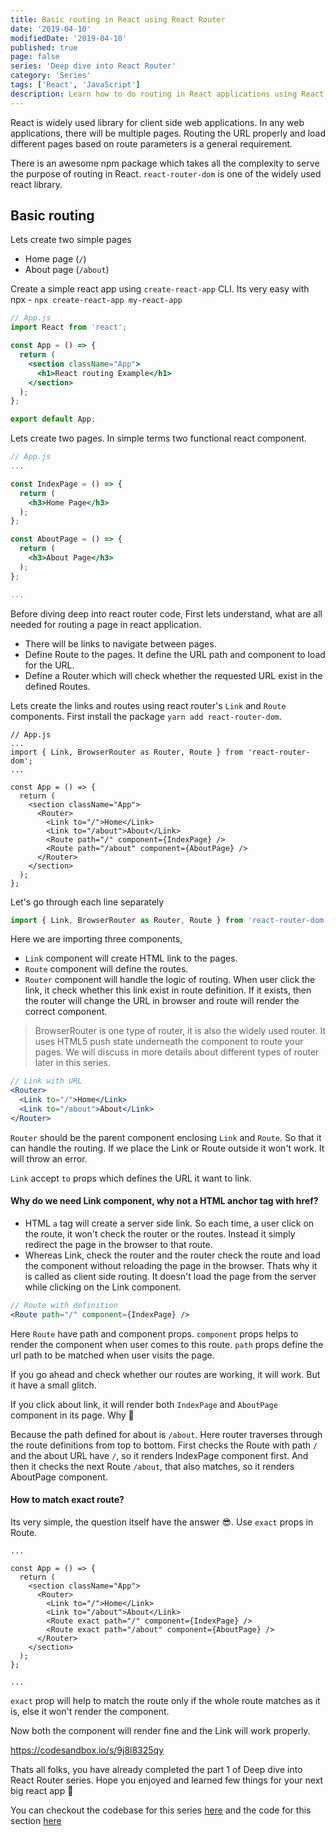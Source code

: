 ```yaml
---
title: Basic routing in React using React Router
date: '2019-04-10'
modifiedDate: '2019-04-10'
published: true
page: false
series: 'Deep dive into React Router'
category: 'Series'
tags: ['React', 'JavaScript']
description: Learn how to do routing in React applications using React router library. React is widely used library for client side web applications. In any web applications, there will be multiple pages. Routing the URL properly and load different pages based on route parameters is a general requirement.
---
```


React is widely used library for client side web applications. In any web applications, there will be multiple pages. Routing the URL properly and load different pages based on route parameters is a general requirement.

There is an awesome npm package which takes all the complexity to serve the purpose of routing in React. `react-router-dom` is one of the widely used react library.

## Basic routing

Lets create two simple pages

- Home page (`/`)
- About page (`/about`)

Create a simple react app using `create-react-app` CLI. Its very easy with npx - `npx create-react-app my-react-app`

```jsx
// App.js
import React from 'react';

const App = () => {
  return (
    <section className="App">
      <h1>React routing Example</h1>
    </section>
  );
};

export default App;
```

Lets create two pages. In simple terms two functional react component.

```jsx
// App.js
...

const IndexPage = () => {
  return (
    <h3>Home Page</h3>
  );
};

const AboutPage = () => {
  return (
    <h3>About Page</h3>
  );
};

...
```

Before diving deep into react router code, First lets understand, what are all needed for routing a page in react application.

- There will be links to navigate between pages.
- Define Route to the pages. It define the URL path and component to load for the URL.
- Define a Router which will check whether the requested URL exist in the defined Routes.

Lets create the links and routes using react router's `Link` and `Route` components. First install the package `yarn add react-router-dom`.

```jsx{3,9-14}
// App.js
...
import { Link, BrowserRouter as Router, Route } from 'react-router-dom';
...

const App = () => {
  return (
    <section className="App">
      <Router>
        <Link to="/">Home</Link>
        <Link to="/about">About</Link>
        <Route path="/" component={IndexPage} />
        <Route path="/about" component={AboutPage} />
      </Router>
    </section>
  );
};
```

Let's go through each line separately

```jsx
import { Link, BrowserRouter as Router, Route } from 'react-router-dom';
```

Here we are importing three components,

- `Link` component will create HTML link to the pages.
- `Route` component will define the routes.
- `Router` component will handle the logic of routing. When user click the link, it check whether this link exist in route definition. If it exists, then the router will change the URL in browser and route will render the correct component.

> BrowserRouter is one type of router, it is also the widely used router. It uses HTML5 push state underneath the component to route your pages.
> We will discuss in more details about different types of router later in this series.

```jsx
// Link with URL
<Router>
  <Link to="/">Home</Link>
  <Link to="/about">About</Link>
</Router>
```

`Router` should be the parent component enclosing `Link` and `Route`. So that it can handle the routing. If we place the Link or Route outside it won't work. It will throw an error.

`Link` accept `to` props which defines the URL it want to link.

#### Why do we need Link component, why not a HTML anchor tag with href?

- HTML `a` tag will create a server side link. So each time, a user click on the route, it won't check the router or the routes. Instead it simply redirect the page in the browser to that route.
- Whereas Link, check the router and the router check the route and load the component without reloading the page in the browser. Thats why it is called as client side routing. It doesn't load the page from the server while clicking on the Link component.

```jsx
// Route with definition
<Route path="/" component={IndexPage} />
```

Here `Route` have path and component props. `component` props helps to render the component when user comes to this route. `path` props define the url path to be matched when user visits the page.

If you go ahead and check whether our routes are working, it will work. But it have a small glitch.

If you click about link, it will render both `IndexPage` and `AboutPage` component in its page. Why 🤔

Because the path defined for about is `/about`. Here router traverses through the route definitions from top to bottom. First checks the Route with path `/` and the about URL have `/`, so it renders IndexPage component first. And then it checks the next Route `/about`, that also matches, so it renders AboutPage component.

#### How to match exact route?

Its very simple, the question itself have the answer 😎. Use `exact` props in Route.

```jsx{9-10}
...

const App = () => {
  return (
    <section className="App">
      <Router>
        <Link to="/">Home</Link>
        <Link to="/about">About</Link>
        <Route exact path="/" component={IndexPage} />
        <Route exact path="/about" component={AboutPage} />
      </Router>
    </section>
  );
};

...
```

`exact` prop will help to match the route only if the whole route matches as it is, else it won't render the component.

Now both the component will render fine and the Link will work properly.

https://codesandbox.io/s/9j8l8325qy

Thats all folks, you have already completed the part 1 of Deep dive into React Router series. Hope you enjoyed and learned few things for your next big react app 🤗

You can checkout the codebase for this series [here](https://github.com/learnwithparam/react-router-series) and the code for this section [here](https://github.com/learnwithparam/react-router-series/commit/3db2531748a6f314f108c4b1024118c2d89e41a3)
